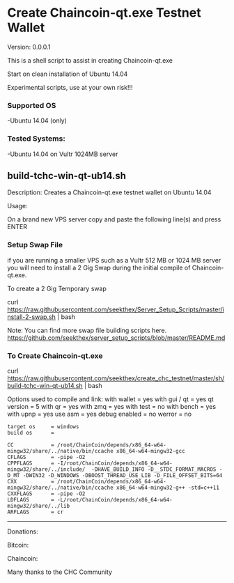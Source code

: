 
Create Chaincoin-qt.exe Testnet Wallet
=============

Version: 0.0.0.1

This is a shell script to assist in creating Chaincoin-qt.exe

Start on clean installation of Ubuntu 14.04

Experimental scripts, use at your own risk!!!


### Supported OS
-Ubuntu 14.04 (only)


### Tested Systems:
-Ubuntu 14.04 on Vultr 1024MB server


build-tchc-win-qt-ub14.sh  
--------------

Description: Creates a Chaincoin-qt.exe testnet wallet on Ubuntu 14.04

Usage:

On a brand new VPS server copy and paste the following line(s) and press ENTER


### Setup Swap File


  if you are running a smaller VPS such as a Vultr 512 MB or 1024 MB server you will need to install a 2 Gig Swap
  during the initial compile of Chaincoin-qt.exe.

  To create a 2 Gig Temporary swap

  curl https://raw.githubusercontent.com/seekthex/Server_Setup_Scripts/master/install-2-swap.sh | bash

  Note: You can find more swap file building scripts here.
        https://github.com/seekthex/server_setup_scripts/blob/master/README.md


### To Create Chaincoin-qt.exe


  curl https://raw.githubusercontent.com/seekthex/create_chc_testnet/master/sh/build-tchc-win-qt-ub14.sh | bash


  Options used to compile and link:
    with wallet   = yes
    with gui / qt = yes
      qt version  = 5
      with qr     = yes
    with zmq      = yes
    with test     = no
    with bench    = yes
    with upnp     = yes
    use asm       = yes
    debug enabled = no
    werror        = no

    target os     = windows
    build os      =

    CC            = /root/ChainCoin/depends/x86_64-w64-mingw32/share/../native/bin/ccache x86_64-w64-mingw32-gcc
    CFLAGS        = -pipe -O2
    CPPFLAGS      = -I/root/ChainCoin/depends/x86_64-w64-mingw32/share/../include/  -DHAVE_BUILD_INFO -D__STDC_FORMAT_MACROS -D_MT -DWIN32 -D_WINDOWS -DBOOST_THREAD_USE_LIB -D_FILE_OFFSET_BITS=64
    CXX           = /root/ChainCoin/depends/x86_64-w64-mingw32/share/../native/bin/ccache x86_64-w64-mingw32-g++ -std=c++11
    CXXFLAGS      = -pipe -O2
    LDFLAGS       = -L/root/ChainCoin/depends/x86_64-w64-mingw32/share/../lib
    ARFLAGS       = cr




**********

Donations:

Bitcoin:

Chaincoin:

Many thanks to the CHC Community
